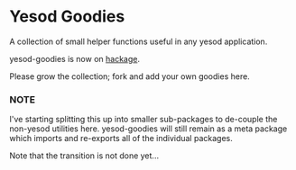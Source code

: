 # Yesod Goodies

A collection of small helper functions useful in any yesod application.

yesod-goodies is now on 
[hackage](http://hackage.haskell.org/package/yesod-goodies).

Please grow the collection; fork and add your own goodies here.

### NOTE

I've starting splitting this up into smaller sub-packages to de-couple 
the non-yesod utilities here. yesod-goodies will still remain as a meta 
package which imports and re-exports all of the individual packages.

Note that the transition is not done yet...
